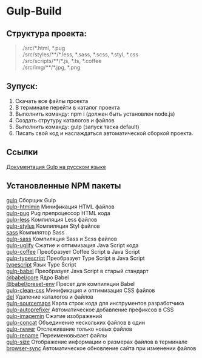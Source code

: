 # Gulp-Build
## Структура проекта:  
>./src/\*.html, \*.pug  
>./src/styles/\*\*/\*.less, \*.sass, \*.scss, \*.styl, \*.css   
>./src/scripts/\*\*/\*.js, \*.ts, \*.coffee   
>./src/img/\*\*/\*.jpg, \*.png  

## Зупуск:  
1. Скачать все файлы проекта  
2. В терминале перейти в каталог проекта  
3. Выполнить команду: npm i (должен быть установлен node.js)  
4. Создать струтуру каталогов и файлов
5. Выполнить команду: gulp (запуск таска default)  
6. Писать свой код и наслаждаться автоматической сборкой проекта. 

## Ссылки
[Документация Gulp на русском языке](https://webdesign-master.ru/blog/docs/gulp-documentation.html)

## Установленные NPM пакеты 
[gulp](https://www.npmjs.com/package/gulp) Сборщик Gulp  
[gulp-htmlmin](https://www.npmjs.com/package/gulp-htmlmin) Минификация HTML файлов  
[gulp-pug](https://www.npmjs.com/package/gulp-pug) Pug препроцессор HTML кода  
[gulp-less](https://www.npmjs.com/package/gulp-less) Компиляция Less файлов   
[gulp-stylus](https://www.npmjs.com/package/gulp-stylus) Компиляция Styl файлов  
[sass](https://www.npmjs.com/package/sass) Компилятор Sass  
[gulp-sass](https://www.npmjs.com/package/gulp-sass) Компиляция Sass и Scss файлов  
[gulp-uglify](https://www.npmjs.com/package/gulp-uglify) Сжатие и оптимизация Java Script кода  
[gulp-coffee](https://www.npmjs.com/package/gulp-coffee) Преобразует Coffee Script в Java Script  
[gulp-typescript](https://www.npmjs.com/package/gulp-typescript) Преобразует Type Script в Java Script  
[typescript](https://www.npmjs.com/package/typescript) Язык Type Script  
[gulp-babel](https://www.npmjs.com/package/gulp-babel) Преобразует Java Script в старый стандарт  
[@babel/core](https://www.npmjs.com/package/@babel/core) Ядро Babel  
[@babel/preset-env](https://www.npmjs.com/package/@babel/preset-env) Пресет для компиляции Babel  
[gulp-clean-css](https://www.npmjs.com/package/gulp-clean-css) Минификация и оптимизация CSS файлов   
[del](https://www.npmjs.com/package/del) Удаление каталогов и файлов  
[gulp-sourcemaps](https://www.npmjs.com/package/gulp-sourcemaps) Карта строк кода для инструментов  разработчика   
[gulp-autoprefixer](https://www.npmjs.com/package/gulp-autoprefixer) Автоматическое добавление префиксов в CSS   
[gulp-imagemin](https://www.npmjs.com/package/gulp-imagemin) Сжатие изображений   
[gulp-concat](https://www.npmjs.com/package/gulp-concat) Объединение нескольких файлов в один  
[gulp-newer](https://www.npmjs.com/package/gulp-newer) Отслеживание только новых файлов  
[gulp-rename](https://www.npmjs.com/package/gulp-rename) Переименовывает файлы    
[gulp-size](https://www.npmjs.com/package/gulp-size) Отображение информации о размерах файлов в терминале  
[browser-sync](https://browsersync.io/docs/gulp) Автоматическое обновление сайта при изменении файлов  